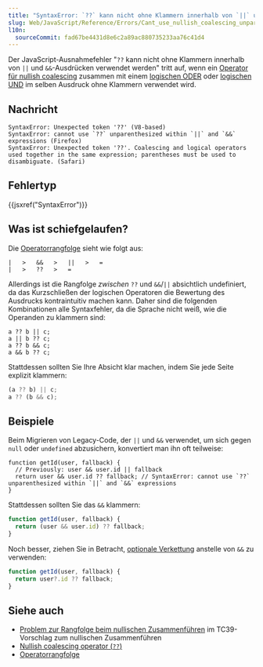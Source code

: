 ```yaml
---
title: "SyntaxError: `??` kann nicht ohne Klammern innerhalb von `||` und `&&`-Ausdrücken verwendet werden"
slug: Web/JavaScript/Reference/Errors/Cant_use_nullish_coalescing_unparenthesized
l10n:
  sourceCommit: fad67be4431d8e6c2a89ac880735233aa76c41d4
---
```


Der JavaScript-Ausnahmefehler "`??` kann nicht ohne Klammern innerhalb von `||` und `&&`-Ausdrücken verwendet werden" tritt auf, wenn ein [Operator für nullish coalescing](/de/docs/Web/JavaScript/Reference/Operators/Nullish_coalescing) zusammen mit einem [logischen ODER](/de/docs/Web/JavaScript/Reference/Operators/Logical_OR) oder [logischen UND](/de/docs/Web/JavaScript/Reference/Operators/Logical_AND) im selben Ausdruck ohne Klammern verwendet wird.

## Nachricht

```plain
SyntaxError: Unexpected token '??' (V8-based)
SyntaxError: cannot use `??` unparenthesized within `||` and `&&` expressions (Firefox)
SyntaxError: Unexpected token '??'. Coalescing and logical operators used together in the same expression; parentheses must be used to disambiguate. (Safari)
```

## Fehlertyp

{{jsxref("SyntaxError")}}

## Was ist schiefgelaufen?

Die [Operatorrangfolge](/de/docs/Web/JavaScript/Reference/Operators/Operator_precedence) sieht wie folgt aus:

```plain
|   >   &&   >   ||   >   =
|   >   ??   >   =
```

Allerdings ist die Rangfolge _zwischen_ `??` und `&&`/`||` absichtlich undefiniert, da das Kurzschließen der logischen Operatoren die Bewertung des Ausdrucks kontraintuitiv machen kann. Daher sind die folgenden Kombinationen alle Syntaxfehler, da die Sprache nicht weiß, wie die Operanden zu klammern sind:

```js-nolint example-bad
a ?? b || c;
a || b ?? c;
a ?? b && c;
a && b ?? c;
```

Stattdessen sollten Sie Ihre Absicht klar machen, indem Sie jede Seite explizit klammern:

```js example-good
(a ?? b) || c;
a ?? (b && c);
```

## Beispiele

Beim Migrieren von Legacy-Code, der `||` und `&&` verwendet, um sich gegen `null` oder `undefined` abzusichern, konvertiert man ihn oft teilweise:

```js-nolint example-bad
function getId(user, fallback) {
  // Previously: user && user.id || fallback
  return user && user.id ?? fallback; // SyntaxError: cannot use `??` unparenthesized within `||` and `&&` expressions
}
```

Stattdessen sollten Sie das `&&` klammern:

```js
function getId(user, fallback) {
  return (user && user.id) ?? fallback;
}
```

Noch besser, ziehen Sie in Betracht, [optionale Verkettung](/de/docs/Web/JavaScript/Reference/Operators/Optional_chaining) anstelle von `&&` zu verwenden:

```js example-good
function getId(user, fallback) {
  return user?.id ?? fallback;
}
```

## Siehe auch

- [Problem zur Rangfolge beim nullischen Zusammenführen](https://github.com/tc39/proposal-nullish-coalescing/issues/15) im TC39-Vorschlag zum nullischen Zusammenführen
- [Nullish coalescing operator (`??`)](/de/docs/Web/JavaScript/Reference/Operators/Nullish_coalescing)
- [Operatorrangfolge](/de/docs/Web/JavaScript/Reference/Operators/Operator_precedence)
